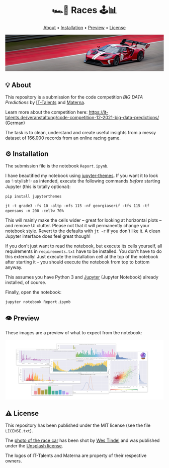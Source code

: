 <h1 align="center">🏎️🏁 Races 🕹️📊</h4>

<p align="center">
  <a href="#-about">About</a> •
  <a href="#%EF%B8%8F-installation">Installation</a> •
  <a href="#%EF%B8%8F-preview">Preview</a> •
  <a href="#%EF%B8%8F-license">License</a>
</p>

![race car](car.jpeg)
## 💡 About

This repository is a submission for the code competition *BIG DATA Predictions* by [IT-Talents](https://it-talents.de/) and [Materna](https://www.materna.com/EN/Home/home_node.html).

Learn more about the competition here: https://it-talents.de/veranstaltung/code-competition-12-2021-big-data-predictions/ (German)

The task is to clean, understand and create useful insights from a messy dataset of 166,000 records from an online racing game.


## ⚙️ Installation

The submission file is the notebook `Report.ipynb`. 

I have beautified my notebook using [jupyter-themes](https://github.com/dunovank/jupyter-themes). If you want it to look as ✨stylish✨ as intended, execute the following commands *before* starting Jupyter (this is totally optional):

```
pip install jupyterthemes
```

```
jt -t grade3 -fs 10 -altp -nfs 115 -nf georgiaserif -tfs 115 -tf opensans -m 200 -cellw 70%
```

This will mainly make the cells wider – great for looking at horizontal plots – and remove UI clutter. Please not that it will permanently change your notebook style. Revert to the defaults with `jt -r` if you don't like it. A clean Jupyter interface does feel great though!

If you don't just want to read the notebook, but execute its cells yourself, all requirements in `requirements.txt` have to be installed. You don't have to do this externally! Just execute the installation cell at the top of the notebook after starting it – you should execute the notebook from top to bottom anyway.

This assumes you have Python 3 and [Jupyter](https://jupyter.org/install) (Jupyter Notebook) already installed, of course.

Finally, open the notebook:

```
jupyter notebook Report.ipynb
```

## 👁️ Preview

These images are a preview of what to expect from the notebook:

![preview](preview.png)

## ⚠️ License
This repository has been published under the MIT license (see the file `LICENSE.txt`).

The [photo of the race car](https://unsplash.com/photos/XtVl8IL-8EI) has been shot by [Wes Tindel](https://unsplash.com/@lonestarexotic) and was published under the [Unsplash license](https://unsplash.com/license).

The logos of IT-Talents and Materna are property of their respective owners.
